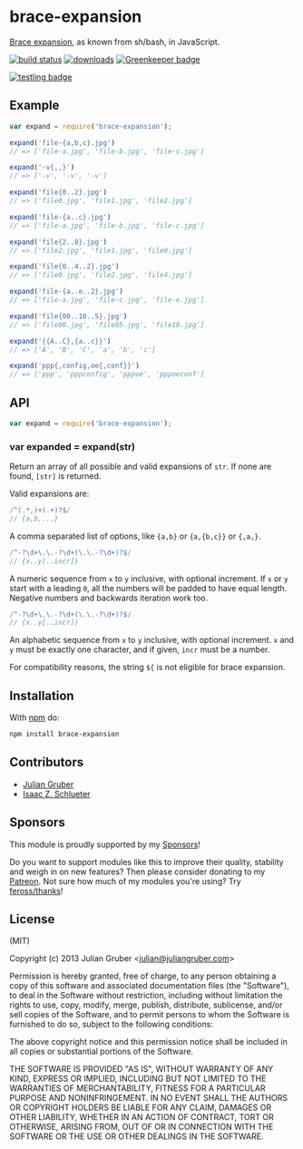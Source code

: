 # brace-expansion

[Brace expansion](https://www.gnu.org/software/bash/manual/html_node/Brace-Expansion.html), 
as known from sh/bash, in JavaScript.

[![build status](https://secure.travis-ci.org/juliangruber/brace-expansion.svg)](http://travis-ci.org/juliangruber/brace-expansion)
[![downloads](https://img.shields.io/npm/dm/brace-expansion.svg)](https://www.npmjs.org/package/brace-expansion)
[![Greenkeeper badge](https://badges.greenkeeper.io/juliangruber/brace-expansion.svg)](https://greenkeeper.io/)

[![testling badge](https://ci.testling.com/juliangruber/brace-expansion.png)](https://ci.testling.com/juliangruber/brace-expansion)








































<extoc></extoc>

## Example

```js
var expand = require('brace-expansion');

expand('file-{a,b,c}.jpg')
// => ['file-a.jpg', 'file-b.jpg', 'file-c.jpg']

expand('-v{,,}')
// => ['-v', '-v', '-v']

expand('file{0..2}.jpg')
// => ['file0.jpg', 'file1.jpg', 'file2.jpg']

expand('file-{a..c}.jpg')
// => ['file-a.jpg', 'file-b.jpg', 'file-c.jpg']

expand('file{2..0}.jpg')
// => ['file2.jpg', 'file1.jpg', 'file0.jpg']

expand('file{0..4..2}.jpg')
// => ['file0.jpg', 'file2.jpg', 'file4.jpg']

expand('file-{a..e..2}.jpg')
// => ['file-a.jpg', 'file-c.jpg', 'file-e.jpg']

expand('file{00..10..5}.jpg')
// => ['file00.jpg', 'file05.jpg', 'file10.jpg']

expand('{{A..C},{a..c}}')
// => ['A', 'B', 'C', 'a', 'b', 'c']

expand('ppp{,config,oe{,conf}}')
// => ['ppp', 'pppconfig', 'pppoe', 'pppoeconf']
```

## API

```js
var expand = require('brace-expansion');
```

### var expanded = expand(str)

Return an array of all possible and valid expansions of `str`. If none are
found, `[str]` is returned.

Valid expansions are:

```js
/^(.*,)+(.+)?$/
// {a,b,...}
```

A comma separated list of options, like `{a,b}` or `{a,{b,c}}` or `{,a,}`.

```js
/^-?\d+\.\.-?\d+(\.\.-?\d+)?$/
// {x..y[..incr]}
```

A numeric sequence from `x` to `y` inclusive, with optional increment.
If `x` or `y` start with a leading `0`, all the numbers will be padded
to have equal length. Negative numbers and backwards iteration work too.

```js
/^-?\d+\.\.-?\d+(\.\.-?\d+)?$/
// {x..y[..incr]}
```

An alphabetic sequence from `x` to `y` inclusive, with optional increment.
`x` and `y` must be exactly one character, and if given, `incr` must be a
number.

For compatibility reasons, the string `${` is not eligible for brace expansion.

## Installation

With [npm](https://npmjs.org) do:

```bash
npm install brace-expansion
```

## Contributors

- [Julian Gruber](https://github.com/juliangruber)
- [Isaac Z. Schlueter](https://github.com/isaacs)

## Sponsors

This module is proudly supported by my [Sponsors](https://github.com/juliangruber/sponsors)!

Do you want to support modules like this to improve their quality, stability and weigh in on new features? Then please consider donating to my [Patreon](https://www.patreon.com/juliangruber). Not sure how much of my modules you're using? Try [feross/thanks](https://github.com/feross/thanks)!

## License

(MIT)

Copyright (c) 2013 Julian Gruber &lt;julian@juliangruber.com&gt;

Permission is hereby granted, free of charge, to any person obtaining a copy of
this software and associated documentation files (the "Software"), to deal in
the Software without restriction, including without limitation the rights to
use, copy, modify, merge, publish, distribute, sublicense, and/or sell copies
of the Software, and to permit persons to whom the Software is furnished to do
so, subject to the following conditions:

The above copyright notice and this permission notice shall be included in all
copies or substantial portions of the Software.

THE SOFTWARE IS PROVIDED "AS IS", WITHOUT WARRANTY OF ANY KIND, EXPRESS OR
IMPLIED, INCLUDING BUT NOT LIMITED TO THE WARRANTIES OF MERCHANTABILITY,
FITNESS FOR A PARTICULAR PURPOSE AND NONINFRINGEMENT. IN NO EVENT SHALL THE
AUTHORS OR COPYRIGHT HOLDERS BE LIABLE FOR ANY CLAIM, DAMAGES OR OTHER
LIABILITY, WHETHER IN AN ACTION OF CONTRACT, TORT OR OTHERWISE, ARISING FROM,
OUT OF OR IN CONNECTION WITH THE SOFTWARE OR THE USE OR OTHER DEALINGS IN THE
SOFTWARE.
